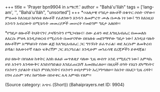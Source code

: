 +++
title = 'Prayer bpn9904 in አማርኛ.'
author = "Bahá'u'lláh"
tags = ['lang-am', '', "Bahá'u'lláh", "unsorted"]
+++
*‹‹ዕለታዊ  የግዴታ ፀሎቶች በቁጥር ሶስት ናቸው፡፡ ምዕመኑ ከእነዚህ ከሶስቱ ፀሎቶች የፈለገውን እንዱን ለመምረጥ ሙሉ በሙሉ ነፃ ነው፤ ግን ከእነዚህ አንዱን አብረውት በሚሄዱት መመሪያዎች መሠረት የመድገም ግዴታ አለበት፡፡

*የግዴታ ፀሎቶች ትህትናንና ታዛዥነትን የሚጋብዙና፣ ሰው ፊቱን ወደ እግዚአብሔር በመመለስ ለእርሱ ምሀላ  እንዲያወርብ የሚረዱት በመሆናቸው በየዕለቱ መደገማቸው  ግዴታ ነው፤  እንዲህ ባሉት ፀሎቶችም  አማካይነት የሰው ልጅ  ከእግዚአብሔር ጋር ግንኙነት ይፈጥራል፣ ወደ እርሱም ለመቅረብ ይሻል፣ ከእውነተኛ የልቡ ፍቅረኛም ጋር ይነጋገራል፣ እንዲሁም መንፈሳዊ ደረጃዎችን ይቀዳጃል፣ 


ይህ ፀሎት በየዕለቱ ከቀትር እስከ ፀሐይ መጥለቂያ ባለው ጊዜ ውስጥ አንዴ የሚደረግ ነው፤ 
አምላኬ ሆይ አንተን እንዳውቅና እንድሰግድልህ እንደፈጠርከኝ እመሰክራለሁ፡፡ በዚህች ሰዓት የእኔን ደካማነትና የአንተን ኃያልነት የእኔን ምስኪንነትና የአንተን ሀብታምነት አረጋግጣለሁ፡፡
	ከአንተ በአደጋ ጊዜ ረዳት፣ በገዛ ራሱም ነዋሪ ከሆንከው በስተቀር ሌላ አምላክ የለም፡፡

(Source category: አጭሩ (Short))
(Bahaiprayers.net ID: 9904)
